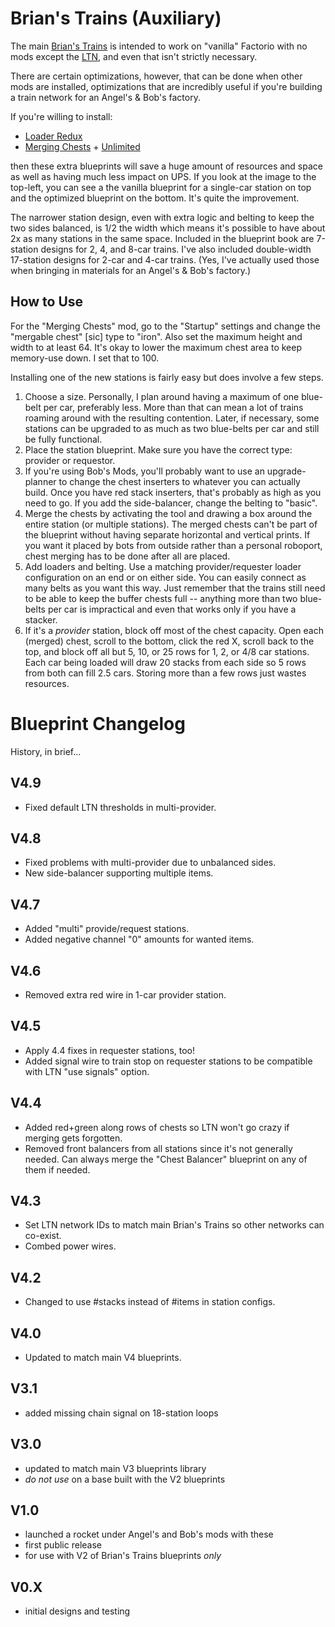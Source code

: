 # Brian's Trains (Auxiliary)

The main [Brian's Trains](https://factorioprints.com/view/-LaIPNgh8f16V8EwXXpW) is intended to work on "vanilla" Factorio with no mods except the [LTN](https://mods.factorio.com/mod/LogisticTrainNetwork), and even that isn't strictly necessary.

There are certain optimizations, however, that can be done when other mods are installed, optimizations that are incredibly useful if you're building a train network for an Angel's & Bob's factory.

If you're willing to install:
 * [Loader Redux](https://mods.factorio.com/mod/LoaderRedux)
 * [Merging Chests](https://mods.factorio.com/mod/WideChests) + [Unlimited](https://mods.factorio.com/mod/WideChestsUnlimited)

then these extra blueprints will save a huge amount of resources and space as well as having much less impact on UPS.  If you look at the image to the top-left, you can see a the vanilla blueprint for a single-car station on top and the optimized blueprint on the bottom.  It's quite the improvement.

The narrower station design, even with extra logic and belting to keep the two sides balanced, is 1/2 the width which means it's possible to have about 2x as many stations in the same space.  Included in the blueprint book are 7-station designs for 2, 4, and 8-car trains.  I've also included double-width 17-station designs for 2-car and 4-car trains.  (Yes, I've actually used those when bringing in materials for an Angel's & Bob's factory.)

## How to Use

For the "Merging Chests" mod, go to the "Startup" settings and change the "mergable chest" [sic] type to "iron".  Also set the maximum height and width to at least 64.  It's okay to lower the maximum chest area to keep memory-use down.  I set that to 100.

Installing one of the new stations is fairly easy but does involve a few steps.

1. Choose a size. Personally, I plan around having a maximum of one blue-belt per car, preferably less.  More than that can mean a lot of trains roaming around with the resulting contention.  Later, if necessary, some stations can be upgraded to as much as two blue-belts per car and still be fully functional.
1. Place the station blueprint.  Make sure you have the correct type: provider or requestor.
1. If you're using Bob's Mods, you'll probably want to use an upgrade-planner to change the chest inserters to whatever you can actually build.  Once you have red stack inserters, that's probably as high as you need to go.  If you add the side-balancer, change the belting to "basic". 
1. Merge the chests by activating the tool and drawing a box around the entire station (or multiple stations). The merged chests can't be part of the blueprint without having separate horizontal and vertical prints.  If you want it placed by bots from outside rather than a personal roboport, chest merging has to be done after all are placed.
1. Add loaders and belting.  Use a matching provider/requester loader configuration on an end or on either side.  You can easily connect as many belts as you want this way.  Just remember that the trains still need to be able to keep the buffer chests full -- anything more than two blue-belts per car is impractical and even that works only if you have a stacker.
1. If it's a _provider_ station, block off most of the chest capacity.  Open each (merged) chest, scroll to the bottom, click the red X, scroll back to the top, and block off all but 5, 10, or 25 rows for 1, 2, or 4/8 car stations.  Each car being loaded will draw 20 stacks from each side so 5 rows from both can fill 2.5 cars.  Storing more than a few rows just wastes resources.

# Blueprint Changelog

History, in brief...

## V4.9
* Fixed default LTN thresholds in multi-provider.

## V4.8
* Fixed problems with multi-provider due to unbalanced sides.
* New side-balancer supporting multiple items.

## V4.7
* Added "multi" provide/request stations.
* Added negative channel "0" amounts for wanted items.

## V4.6
* Removed extra red wire in 1-car provider station.

## V4.5
* Apply 4.4 fixes in requester stations, too!
* Added signal wire to train stop on requester stations to be compatible with LTN "use signals" option.

## V4.4
* Added red+green along rows of chests so LTN won't go crazy if merging gets forgotten.
* Removed front balancers from all stations since it's not generally needed.  Can always merge the "Chest Balancer" blueprint on any of them if needed.

## V4.3
* Set LTN network IDs to match main Brian's Trains so other networks can co-exist.
* Combed power wires.

## V4.2
* Changed to use #stacks instead of #items in station configs.

## V4.0
* Updated to match main V4 blueprints.

## V3.1
* added missing chain signal on 18-station loops

## V3.0
* updated to match main V3 blueprints library
* _do not use_ on a base built with the V2 blueprints

## V1.0

* launched a rocket under Angel's and Bob's mods with these
* first public release
* for use with V2 of Brian's Trains blueprints _only_

## V0.X

* initial designs and testing
